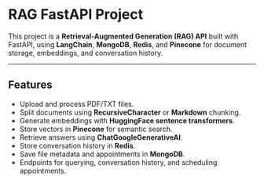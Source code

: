 # RAG FastAPI Project

This project is a **Retrieval-Augmented Generation (RAG) API** built with FastAPI, using **LangChain**, **MongoDB**, **Redis**, and **Pinecone** for document storage, embeddings, and conversation history.

---

## Features

- Upload and process PDF/TXT files.
- Split documents using **RecursiveCharacter** or **Markdown** chunking.
- Generate embeddings with **HuggingFace sentence transformers**.
- Store vectors in **Pinecone** for semantic search.
- Retrieve answers using **ChatGoogleGenerativeAI**.
- Store conversation history in **Redis**.
- Save file metadata and appointments in **MongoDB**.
- Endpoints for querying, conversation history, and scheduling appointments.

